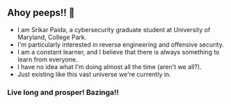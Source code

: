 ## Ahoy peeps!! 👋

- I am Srikar Paida, a cybersecurity graduate student at University of Maryland, College Park.
- I'm particularly interested in reverse engineering and offensive security.
- I am a constant learner, and I believe that there is always something to learn from everyone.
- I have no idea what I'm doing almost all the time (aren't we all?).
- Just existing like this vast universe we're currently in.

### Live long and prosper! Bazinga!!
